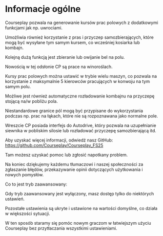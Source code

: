 # Informacje ogólne

  
  
Courseplay pozwala na generowanie kursów prac polowych z dodatkowymi funkcjami jak np. uwrociami.  
  
Umożliwia również korzystanie z pras i przyczep samozbierających, które mogą być wysyłane tym samym kursem, co wcześniej kosiarka lub kombajn.  
  
Kolejną dużą funkcją jest zbieranie lub owijanie bel na polu.  
  
Nowością w tej odsłonie CP są prace na winoroślach.  
  
Kursy prac polowych można ustawić w trybie wielu maszyn, co pozwala na korzystanie z maksymalnie 5 kierowców pracujących w konwoju na tym samym polu.  
  
Możliwe jest również automatyczne rozładowanie kombajnu na przyczepę stojącą na/w pobliżu pola.  
  
Niestandardowe granice pól mogą być przypisane do wykorzystania podczas np. prac na łąkach, które nie są rozpoznawana jako normalne pole.  
  
Wreszcie CP posiada interfejs do Autodrive, który pozwala na uzupełnianie siewnika w pobliskim silosie lub rozładować przyczepę samozbierającą itd.  
  
  
  
Aby uzyskać więcej informacji, odwiedź nasz GitHub: https://github.com/Courseplay/Courseplay_FS25  
  
Tam możesz uzyskać pomoc lub zgłosić napotkany problem.  
  
Na koniec dziękujemy każdemu tłumaczowi i naszej społeczności za zgłaszanie błędów, przekazywanie opinii dotyczących użytkowania i nowych pomysłów.  
  
  
  
Co to jest tryb zaawansowany:  
  
Gdy tryb zaawansowany jest wyłączony, masz dostęp tylko do niektórych ustawień.  
  
Pozostałe ustawienia są ukryte i ustawione na wartości domyślne, co działa w większości sytuacji.  
  
W ten sposób staramy się pomóc nowym graczom w łatwiejszym użyciu Courseplay bez przytłaczania wszystkimi ustawieniami.  
  


